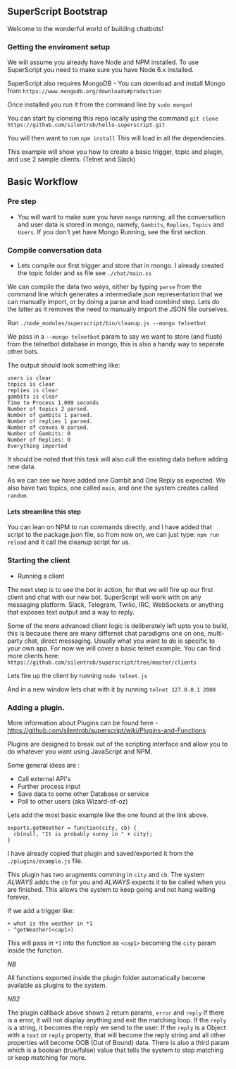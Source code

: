 ## SuperScript Bootstrap

Welcome to the wonderful world of building chatbots!


### Getting the enviroment setup

We will assume you already have Node and NPM installed. To use SuperScript you need to make sure you have Node 6.x installed.

SuperScript also requires MongoDB - You can download and install Mongo from `https://www.mongodb.org/downloads#production`

Once installed you run it from the command line by `sudo mongod`

You can start by cloneing this repo locally using the command 
`git clone https://github.com/silentrob/hello-superscript.git`

You will then want to run `npm install` This will load in all the dependencies. 

This example will show you how to create a basic trigger, topic and plugin, and use 2 sample clients. (Telnet and Slack)

## Basic Workflow

### Pre step
* You will want to make sure you have `mongo` running, all the conversation and user data is stored in mongo, namely, `Gambits`, `Replies`, `Topics` and `Users`. If you don't yet have Mongo Running, see the first section.

### Compile conversation data
* Lets compile our first trigger and store that in mongo. I already created the topic folder and ss file see `./chat/main.ss` 

We can compile the data two ways, either by typing `parse` from the command line which generates a intermediate json representation that we can manually import, or by doing a parse and load combind step. Lets do the latter as it removes the need to manually import the JSON file ourselves.

Run `./node_modules/superscript/bin/cleanup.js --mongo telnetbot`

We pass in a `--mongo telnetbot` param to say we want to store (and flush) from the telnetbot database in mongo, this is also a handy way to seperate other bots.

The output should look something like:
```
users is clear
topics is clear
replies is clear
gambits is clear
Time to Process 1.009 seconds
Number of topics 2 parsed.
Number of gambits 1 parsed.
Number of replies 1 parsed.
Number of convos 0 parsed.
Number of Gambits: 0
Number of Replies: 0
Everything imported
```

It should be noted that this task will also cull the existing data before adding new data.

As we can see we have added one Gambit and One Reply as expected. We also have two topics, one called `main`, and one the system creates called `random`.

#### Lets streamline this step
You can lean on NPM to run commands directly, and I have added that script to the package.json file, so from now on, we can just type: `npm run reload` and it call the cleanup script for us.

### Starting the client
* Running a client

The next step is to see the bot in action, for that we will fire up our first client and chat with our new bot. SuperScript will work with on any messaging platform. Slack, Telegram, Twilio, IRC, WebSockets or anything that exposes text output and a way to reply.

Some of the more advanced client logic is deliberately left upto you to build, this is because there are many differnet chat paradigms one on one, multi-party chat, direct messaging. Usually what you want to do is specific to your own app. For now we will cover a basic telnet example. You can find more clients here: `https://github.com/silentrob/superscript/tree/master/clients`

Lets fire up the client by running `node telnet.js`

And in a new window lets chat with it by running `telnet 127.0.0.1 2000`

### Adding a plugin.

More information about Plugins can be found here - https://github.com/silentrob/superscript/wiki/Plugins-and-Functions

Plugins are designed to break out of the scripting interface and allow you to do whatever you want using JavaScript and NPM.

Some general ideas are :
* Call external API's
* Further process input 
* Save data to some other Database or service
* Poll to other users (aka Wizard-of-oz)

Lets add the most basic example like the one found at the link above.
```
exports.getWeather = function(city, cb) {
  cb(null, "It is probably sunny in " + city);
}
```

I have already copied that plugin and saved/exported it from the `./plugins/example.js` file.

This plugin has two arugments comming in `city` and `cb`. The system *ALWAYS* adds the `cb` for you and *ALWAYS* expects it to be called when you are finished. This allows the system to keep going and not hang waiting forever.


If we add a trigger like:
```
+ what is the weather in *1
- ^getWeather(<cap1>)
```

This will pass in `*1` into the function as `<cap1>` becoming the `city` param inside the function.

*NB* 

All functions exported inside the plugin folder automatically become available as plugins to the system.

*NB2* 

The plugin callback above shows 2 return params, `error` and `reply` If there is a error, it will not display anything and exit the matching loop. If the `reply` is a string, it becomes the reply we send to the user. If the `reply` is a Object with a `text` or `reply` property, that will become the reply string and all other properties will become OOB (Out of Bound) data. There is also a third param which is a boolean (true/false) value that tells the system to stop matching or keep matching for more.






